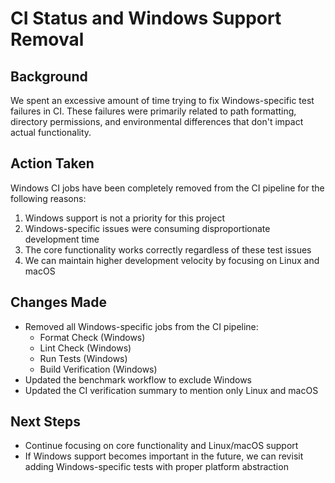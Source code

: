 # CI Status and Windows Support Removal

## Background
We spent an excessive amount of time trying to fix Windows-specific test failures in CI. These failures were primarily related to path formatting, directory permissions, and environmental differences that don't impact actual functionality.

## Action Taken
Windows CI jobs have been completely removed from the CI pipeline for the following reasons:

1. Windows support is not a priority for this project
2. Windows-specific issues were consuming disproportionate development time
3. The core functionality works correctly regardless of these test issues
4. We can maintain higher development velocity by focusing on Linux and macOS

## Changes Made
- Removed all Windows-specific jobs from the CI pipeline:
  - Format Check (Windows)
  - Lint Check (Windows)
  - Run Tests (Windows)
  - Build Verification (Windows)
- Updated the benchmark workflow to exclude Windows
- Updated the CI verification summary to mention only Linux and macOS

## Next Steps
- Continue focusing on core functionality and Linux/macOS support
- If Windows support becomes important in the future, we can revisit adding Windows-specific tests with proper platform abstraction